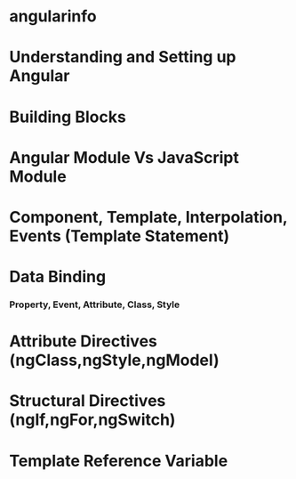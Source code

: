 # angularinfo
# Understanding and Setting up Angular
# Building Blocks
# Angular Module Vs JavaScript Module
# Component, Template, Interpolation, Events (Template Statement) 
# Data Binding
### Property, Event, Attribute, Class, Style
# Attribute Directives (ngClass,ngStyle,ngModel)
# Structural Directives (ngIf,ngFor,ngSwitch)
# Template Reference Variable
